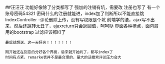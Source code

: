 ##汪汪汪
	功能好像除了分类都写了
	强加的注销有坑，需要改
	注册也写了
	有一个账号密码54321
	密码什么的注册就能进，index加了判断所以不能直接跳IndexController
	-评论删除上传，没有写权限是个坑
	前端学的渣，ajax写不出来，然后还跳转太丑了，ajaxreturn只会返回值，呵呵哒
	界面各种槽点，面包屑用的bootstrap
	过滤应该都I()了

	最后就想说，这一天好爽！！！！！！！

	刚开始还在刻意的分好各个界面，后来就开始坑了，都写index了
	时间有点紧，remarke表并不是最合理的，量大的话搜索评论压力会大